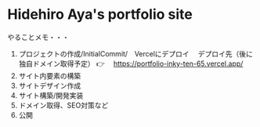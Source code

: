 # Hidehiro Aya's portfolio site

やることメモ・・・

1. プロジェクトの作成/InitialCommit/　Vercelにデプロイ　
   デプロイ先（後に独自ドメイン取得予定） 👉 　https://portfolio-inky-ten-65.vercel.app/
2. サイト内要素の構築
3. サイトデザイン作成
4. サイト構築/開発実装
5. ドメイン取得、SEO対策など
6. 公開
